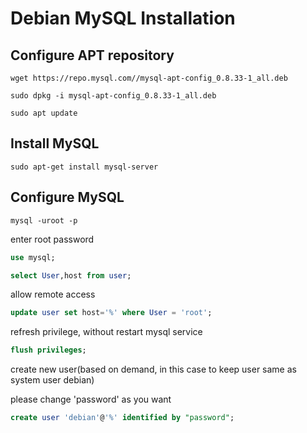 # Debian MySQL Installation

## Configure APT repository

```shell
wget https://repo.mysql.com//mysql-apt-config_0.8.33-1_all.deb
```

```shell
sudo dpkg -i mysql-apt-config_0.8.33-1_all.deb
```

```shell
sudo apt update
```

## Install MySQL

```shell
sudo apt-get install mysql-server
```

## Configure MySQL

```shell
mysql -uroot -p
```

enter root password

```sql
use mysql;
```

```sql
select User,host from user;
```

allow remote access

```sql
update user set host='%' where User = 'root';
```

refresh privilege, without restart mysql service

```sql
flush privileges;
```

create new user(based on demand, in this case to keep user same as system user debian) 

please change 'password' as you want

```sql
create user 'debian'@'%' identified by "password";
```



